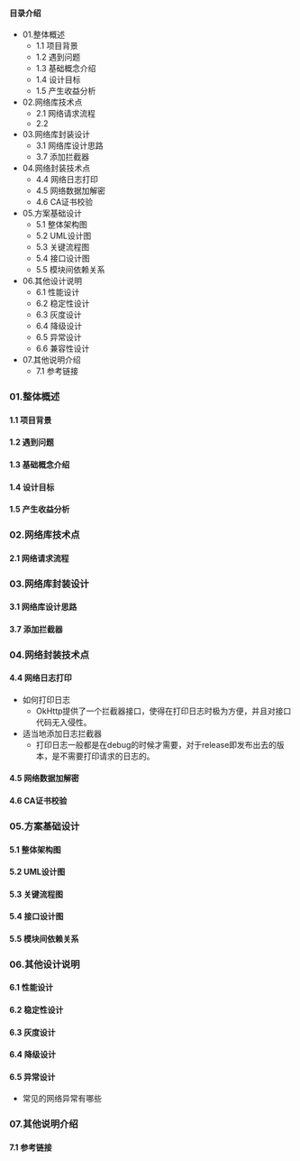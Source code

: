 #### 目录介绍
- 01.整体概述
    - 1.1 项目背景
    - 1.2 遇到问题
    - 1.3 基础概念介绍
    - 1.4 设计目标
    - 1.5 产生收益分析
- 02.网络库技术点
    - 2.1 网络请求流程
    - 2.2 
- 03.网络库封装设计
    - 3.1 网络库设计思路
    - 3.7 添加拦截器
- 04.网络封装技术点
    - 4.4 网络日志打印
    - 4.5 网络数据加解密
    - 4.6 CA证书校验
- 05.方案基础设计
    - 5.1 整体架构图
    - 5.2 UML设计图
    - 5.3 关键流程图
    - 5.4 接口设计图
    - 5.5 模块间依赖关系
- 06.其他设计说明
    - 6.1 性能设计
    - 6.2 稳定性设计
    - 6.3 灰度设计
    - 6.4 降级设计
    - 6.5 异常设计
    - 6.6 兼容性设计
- 07.其他说明介绍
    - 7.1 参考链接


### 01.整体概述
#### 1.1 项目背景
#### 1.2 遇到问题
#### 1.3 基础概念介绍
#### 1.4 设计目标
#### 1.5 产生收益分析


### 02.网络库技术点
#### 2.1 网络请求流程



### 03.网络库封装设计
#### 3.1 网络库设计思路


#### 3.7 添加拦截器


### 04.网络封装技术点
#### 4.4 网络日志打印
- 如何打印日志
    - OkHttp提供了一个拦截器接口，使得在打印日志时极为方便，并且对接口代码无入侵性。
- 适当地添加日志拦截器
    - 打印日志一般都是在debug的时候才需要，对于release即发布出去的版本，是不需要打印请求的日志的。





#### 4.5 网络数据加解密


#### 4.6 CA证书校验


### 05.方案基础设计
#### 5.1 整体架构图


#### 5.2 UML设计图


#### 5.3 关键流程图


#### 5.4 接口设计图


#### 5.5 模块间依赖关系


### 06.其他设计说明
#### 6.1 性能设计


#### 6.2 稳定性设计


#### 6.3 灰度设计


#### 6.4 降级设计


#### 6.5 异常设计
- 常见的网络异常有哪些



### 07.其他说明介绍
#### 7.1 参考链接











